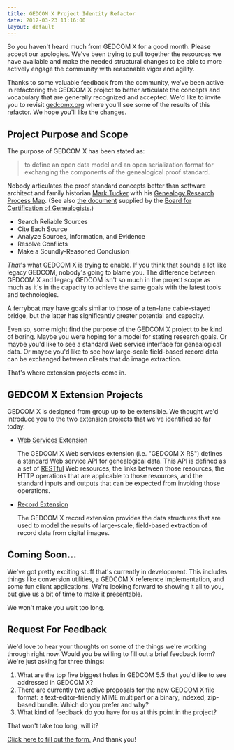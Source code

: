 ```yaml
---
title: GEDCOM X Project Identity Refactor
date: 2012-03-23 11:16:00
layout: default
---
```


So you haven't heard much from GEDCOM X for a good month. Please accept our apologies.
We've been trying to pull together the resources we have available and make the needed structural 
changes to be able to more actively engage the community with reasonable vigor and agility.

Thanks to some valuable feedback from the community, we've been active in refactoring the 
GEDCOM X project to better articulate the concepts and vocabulary that are generally recognized
and accepted. We'd like to invite you to revisit [gedcomx.org](http://www.gedcomx.org/Home.html)
where you'll see some of the results of this refactor. We hope you'll like the changes.

Project Purpose and Scope
-------------------------

The purpose of GEDCOM X has been stated as:

> to define an open data model and an open serialization format for exchanging the components of the genealogical proof standard.

Nobody articulates the proof standard concepts better than software architect and family 
historian [Mark Tucker](http://www.thinkgenealogy.com/) with his 
[Genealogy Research Process Map](http://www.thinkgenealogy.com/map/). (See also
[the document](http://www.bcgcertification.org/resources/standard.html) supplied by the 
[Board for Certification of Genealogists](http://www.bcgcertification.org/resources/standard.html).)

* Search Reliable Sources
* Cite Each Source
* Analyze Sources, Information, and Evidence
* Resolve Conflicts
* Make a Soundly-Reasoned Conclusion

_That_'s what GEDCOM X is trying to enable. If you think that sounds a lot like legacy GEDCOM,
nobody's going to blame you. The difference between GEDCOM X and legacy GEDCOM isn't so much in the project scope 
as much as it's in the capacity to achieve the same goals with the latest tools and technologies.

A ferryboat may have goals similar to those of a ten-lane cable-stayed bridge, but the latter has
significantly greater potential and capacity.

Even so, some might find the purpose of the GEDCOM X project to be kind of boring. Maybe you were
hoping for a model for stating research goals. Or maybe you'd like to see a standard Web service 
interface for genealogical data. Or maybe you'd like to see how large-scale field-based record data
can be exchanged between clients that do image extraction.

That's where extension projects come in.

GEDCOM X Extension Projects
---------------------------

GEDCOM X is designed from group up to be extensible. We thought we'd introduce you to the two extension
projects that we've identified so far today.

*   [Web Services Extension](http://rs.gedcomx.org)

    The GEDCOM X Web services extension (i.e. "GEDCOM X RS") defines a standard Web service API for 
    genealogical data. This API is defined as a set of [RESTful](http://en.wikipedia.org/wiki/Representational_State_Transfer) 
    Web resources, the links between those resources, the HTTP operations that are applicable to those resources, 
    and the standard inputs and outputs that can be expected from invoking those operations.

*   [Record Extension](http://record.gedcomx.org)

    The GEDCOM X record extension provides the data structures that are used to model the results of large-scale, 
    field-based extraction of record data from digital images.

Coming Soon...
--------------

We've got pretty exciting stuff that's currently in development. This includes things like conversion utilities,
a GEDCOM X reference implementation, and some fun client applications. We're looking forward to showing it all
to you, but give us a bit of time to make it presentable. 

We won't make you wait too long.

Request For Feedback
--------------------

We'd love to hear your thoughts on some of the things we're working through right now. Would you be willing
to fill out a brief feedback form? We're just asking for three things:

1. What are the top five biggest holes in GEDCOM 5.5 that you'd like to see addressed in GEDCOM X?
2. There are currently two active proposals for the new GEDCOM X file format: a text-editor-friendly MIME multipart
   or a binary, indexed, zip-based bundle. Which do you prefer and why?
3. What kind of feedback do you have for us at this point in the project?

That won't take too long, will it?

[Click here to fill out the form.](http://familysearch.github.com/gedcomx/feedback/2012-03-23.html) And thank you!
